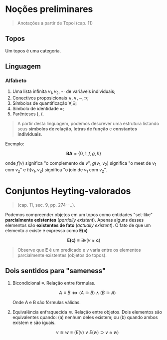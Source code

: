# Noções preliminares

> Anotações a partir de Topoi (cap. 11) 

## Topos

Um topos é uma categoria.

## Linguagem

### Alfabeto

1. Uma lista infinita $v_1,v_2, \cdots$ de variáveis individuais;
2. Conectivos proposicionais $\land, \lor, \sim, \supset$;
3. Símbolos de quantificação $\forall, \exists$;
4. Símbolo de identidade $\approx$;
5. Parênteses ), (.

> A partir desta linguagem, podemos descrever uma estrutura listando seus **símbolos de relação**, **letras de função** e **constantes individuais**.

Exemplo: 

$$
 \textbf{BA} = \{0,1,f,g,h\}
$$

onde $f(v)$ significa "o complemento de $v$", $g(v_1,v_2)$ significa "o meet de $v_1$ com $v_2$" e $h(v_1,v_2)$ significa "o join de $v_1$ com $v_2$".


# Conjuntos Heyting-valorados

> (cap. 11, sec. 9, pp. 274--..).

Podemos compreender objetos em um topos como entidades "set-like"  **parcialmente existentes** (*partially existent*). Apenas alguns desses elementos são **existentes de fato** (*actually existent*). O fato de que um elemento $c$ existe é expresso como $\textbf{E(c)}$

$$
\textbf{E(c)} \equiv \exists v (v \approx \textbf{c})
$$

> Observe que $\textbf{E}$ é um predicado e $v$ varia entre os elementos parcialmente existentes (objetos do topos).

## Dois sentidos para "sameness"



1.
    Bicondicional $\equiv$. Relação entre fórmulas.

    $$
    A \equiv B  \Leftrightarrow (A \supset B) \land (B \supset A)
$$

    Onde A e B são fórmulas válidas.

1. Equivalência enfraquecida ≋. Relação entre objetos. Dois elementos são equivalentes quando: (a) nenhum deles existem; ou (b) quando ambos existem e são iguais.

    $$
    v ≋ w \equiv (E(v) \lor E(w) \supset v \approx w)
$$
